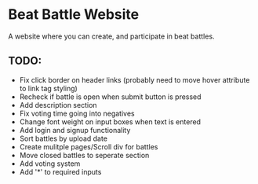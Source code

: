 # Beat Battle Website

A website where you can create, and participate in beat battles.

## TODO:

- Fix click border on header links (probably need to move hover attribute to link tag styling)
- Recheck if battle is open when submit button is pressed
- Add description section
- Fix voting time going into negatives
- Change font weight on input boxes when text is entered
- Add login and signup functionality
- Sort battles by upload date
- Create mulitple pages/Scroll div for battles
- Move closed battles to seperate section
- Add voting system
- Add '\*' to required inputs
